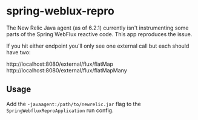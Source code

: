 # spring-weblux-repro

The New Relic Java agent (as of 6.2.1) currently isn't instrumenting some parts of the Spring WebFlux reactive code. This app reproduces the issue.

If you hit either endpoint you'll only see one external call but each should have two:

http://localhost:8080/external/flux/flatMap
http://localhost:8080/external/flux/flatMapMany

## Usage

Add the `-javaagent:/path/to/newrelic.jar` flag to the `SpringWebfluxReproApplication` run config.